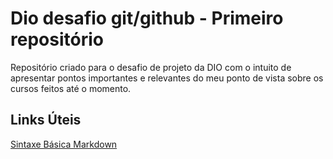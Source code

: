 # Dio desafio git/github - Primeiro repositório
Repositório criado para o desafio de projeto da DIO com o intuito de apresentar pontos importantes e relevantes do meu ponto de vista sobre os cursos feitos até o momento.

## Links Úteis 
[Sintaxe Básica Markdown](https://www.markdownguide.org/basic-syntax/)



